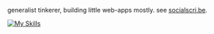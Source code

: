 generalist tinkerer, building little web-apps mostly. see [socialscri.be](https://socialscribe.xyz).

[![My Skills](https://skillicons.dev/icons?i=js,css,bootstrap,tailwind,html,py,django,flask,fastapi,svelte,c,cloudflare,firebase,supabase,webflow,wordpress,figma,bash,git,regex,raspberrypi,arduino)](https://skillicons.dev)
